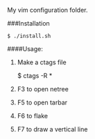 My vim configuration folder.

###Installation
    
    $ ./install.sh

####Usage:
1. Make a ctags file

    $ ctags -R *

2. F3 to open netree

3. F5 to open tarbar

4. F6 to flake

5. F7 to draw a vertical line
